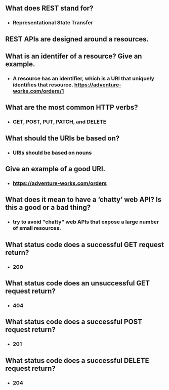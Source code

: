 ## What does REST stand for?
 - ### Representational State Transfer

## REST APIs are designed around a **resources**.

## What is an identifer of a resource? Give an example.
 - ### A resource has an identifier, which is a URI that uniquely identifies that resource. https://adventure-works.com/orders/1

## What are the most common HTTP verbs?
 - ### GET, POST, PUT, PATCH, and DELETE

## What should the URIs be based on?
 - ### URIs should be based on nouns

## Give an example of a good URI.
 - ### https://adventure-works.com/orders 

## What does it mean to have a ‘chatty’ web API? Is this a good or a bad thing?
- ### try to avoid "chatty" web APIs that expose a large number of small resources.

## What status code does a successful GET request return?
 - ### 200
## What status code does an unsuccessful GET request return?
 - ### 404
## What status code does a successful POST request return?
 - ### 201
## What status code does a successful DELETE request return?
 - ### 204